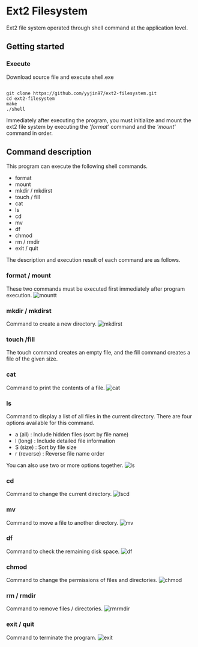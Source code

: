 
# Ext2 Filesystem

Ext2 file system operated through shell command at the application level.

## Getting started

### Execute 

Download source file and execute shell.exe

```

git clone https://github.com/yyjin97/ext2-filesystem.git
cd ext2-filesystem
make
./shell

```
Immediately after executing the program, you must initialize and mount the ext2 file system by executing the _'format'_ command and the _'mount'_ command in order.

## Command description

This program can execute the following shell commands.

- format
- mount
- mkdir / mkdirst
- touch / fill
- cat 
- ls 
- cd
- mv
- df
- chmod
- rm / rmdir
- exit / quit

The description and execution result of each command are as follows.

### format / mount

These two commands must be executed first immediately after program execution.
![mountt](https://user-images.githubusercontent.com/26455575/92274777-cb7e3e00-ef28-11ea-830b-c1882dfb5928.png)

### mkdir / mkdirst

Command to create a new directory.
![mkdirst](https://user-images.githubusercontent.com/26455575/92274556-70e4e200-ef28-11ea-83f6-509c694d715b.png)

### touch /fill
The touch command creates an empty file, and the fill command creates a file of the given size.

### cat 
Command to print the contents of a file.
![cat](https://user-images.githubusercontent.com/26455575/92274548-6cb8c480-ef28-11ea-8102-8503cf140960.png)

### ls
Command to display a list of all files in the current directory.
There are four options available for this command.

- a (all) : Include hidden files (sort by file name)
- l (long) : Include detailed file information
- S (size) : Sort by file size
- r (reverse) : Reverse file name order

You can also use two or more options together.
![ls](https://user-images.githubusercontent.com/26455575/92274555-704c4b80-ef28-11ea-984b-837d65d980b5.png)

### cd
Command to change the current directory.
![lscd](https://user-images.githubusercontent.com/26455575/92275991-244ed600-ef2b-11ea-83bd-69b0134d97cd.png)
### mv
Command to move a file to another directory.
![mv](https://user-images.githubusercontent.com/26455575/92274559-717d7880-ef28-11ea-8320-9672d36a440a.png)
### df
Command to check the remaining disk space.
![df](https://user-images.githubusercontent.com/26455575/92276178-755eca00-ef2b-11ea-9a10-a5580f2cbce7.png)

### chmod
Command to change the permissions of files and directories.
![chmod](https://user-images.githubusercontent.com/26455575/92274552-6fb3b500-ef28-11ea-9866-eeedc2e4fd70.png)

### rm / rmdir
Command to remove files / directories.
![rmrmdir](https://user-images.githubusercontent.com/26455575/92274562-717d7880-ef28-11ea-9052-1c0553e9139b.png)

### exit / quit
Command to terminate the program.
![exit](https://user-images.githubusercontent.com/26455575/92276400-db4b5180-ef2b-11ea-898d-06fdd1809c34.png)
